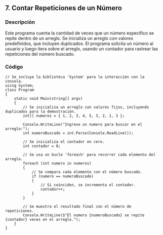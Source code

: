 ## **7. Contar Repeticiones de un Número**
### Descripción

Este programa cuenta la cantidad de veces que un número específico se repite dentro de un arreglo. Se inicializa un arreglo con valores predefinidos, que incluyen duplicados. El programa solicita un número al usuario y luego itera sobre el arreglo, usando un contador para rastrear las repeticiones del número buscado.
### Código

```
// Se incluye la biblioteca 'System' para la interacción con la consola.
using System;
class Program
{
    static void Main(string[] args)
    {
        // Se inicializa un arreglo con valores fijos, incluyendo duplicados para la demostración.
        int[] numeros = { 1, 2, 3, 4, 5, 3, 2, 1, 3 };
        
        Console.WriteLine("Ingrese un numero para buscar en el arreglo:");
        int numeroBuscado = int.Parse(Console.ReadLine());
        
        // Se inicializa el contador en cero.
        int contador = 0;

        // Se usa un bucle 'foreach' para recorrer cada elemento del arreglo.
        foreach (int numero in numeros)
        {
            // Se compara cada elemento con el número buscado.
            if (numero == numeroBuscado)
            {
                // Si coinciden, se incrementa el contador.
                contador++;
            }
        }

        // Se muestra el resultado final con el número de repeticiones.
        Console.WriteLine($"El numero {numeroBuscado} se repite {contador} veces en el arreglo.");
    }
}

```